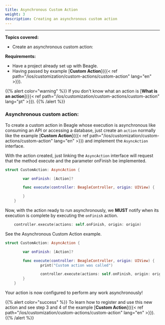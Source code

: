 ```yaml
---
title: Asynchronous Custom Action
weight: 3
description: Creating an asynchronous custom action
---
```


---

**Topics covered:**
- Create an asynchronous custom action:

 
**Requirements:**
 - Have a project already set up with Beagle.
 - Having passed by example [**Custom Action**]({{< ref path="/ios/customization/custom-actions/custom-action" lang="en" >}}).

{{% alert color="warning" %}}
If you don't know what an action is [**What is an action**]({{< ref path="/ios/customization/custom-actions/custom-action" lang="pt" >}}).
{{% /alert %}}

### Asynchronous custom action:

To create a custom action in Beagle whose execution is asynchronous like consuming an API or accessing a database, just create an `action` normally like the example [**Custom Action**]({{< ref path="/ios/customization/custom-actions/custom-action" lang="en" >}}) and implement the `AsyncAction` interface.

With the action created, just linking the `AsyncAction` interface will request that the method execute and the parameter onFinish be implemented.

```swift
struct CustomAction: AsyncAction {

        var onFinish: [Action]?

        func execute(controller: BeagleController, origin: UIView) {

        }
    }
```

Now, with the action ready to run asynchronously, we **MUST** notify when its execution is complete by executing the `onFinish` action.

```swift
    controller.execute(actions: self.onFinish, origin: origin)
```

See the Asynchronous Custom Action example.

```swift
struct CustomAction: AsyncAction {

        var onFinish: [Action]?

        func execute(controller: BeagleController, origin: UIView) {
                print("Custom action was called")

                controller.execute(actions: self.onFinish, origin: origin)
        }
    }
```

Your action is now configured to perform any work asynchronously!

{{% alert color="success" %}}
To learn how to register and use this new action and see step 3 and 4 of the example [**Custom Action**]({{< ref path="/ios/customization/custom-actions/custom-action" lang="en" >}}).
{{% /alert %}}
